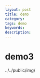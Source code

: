 ```yaml
---
layout: post
title: demo
category: 
tags: demo
keywords: 
description: 
---
```


# demo3
../../public/img/



